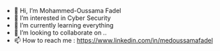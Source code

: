 - 👋 Hi, I’m Mohammed-Oussama Fadel
- 👀 I’m interested in Cyber Security
- 🌱 I’m currently learning everything
- 💞️ I’m looking to collaborate on ..
- 📫 How to reach me : https://www.linkedin.com/in/medoussamafadel

<!---
liloussvmv/liloussvmv is a ✨ special ✨ repository because its `README.md` (this file) appears on your GitHub profile.
You can click the Preview link to take a look at your changes.
--->
